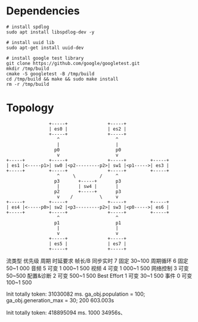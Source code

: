# Dependencies
```shell
# install spdlog
sudo apt install libspdlog-dev -y

# install uuid lib
sudo apt-get install uuid-dev

# install google test library
git clone https://github.com/google/googletest.git
mkdir /tmp/build
cmake -S googletest -B /tmp/build
cd /tmp/build && make && sudo make install
rm -r /tmp/build
```

# Topology
```shell
                +-----+               +-----+                
                | es0 |               | es2 |                
                +-----+               +-----+                
                   ^                     ^
                   |                     |
                  p0                     p0
                   v                     v
+-----+         +-----+               +-----+         +-----+
| es1 |<-----p1>| sw0 |<p2---------p2>| sw1 |<p1----->| es3 |
+-----+         +-----+               +-----+         +-----+
                   ^     \         /     ^
                  p3       +-----+       p3
                   |       | sw4 |       |
                  p2       +-----+       p3
                   v    /          \     v
+-----+         +-----+               +-----+         +-----+
| es4 |<-----p0>| sw2 |<p3---------p2>| sw3 |<p0----->| es6 |
+-----+         +-----+               +-----+         +-----+
                   ^                     ^
                  p1                     p1
                   |                     |
                   v                     v
                +-----+               +-----+                
                | es5 |               | es7 |                
                +-----+               +-----+      
```

流类型	优先级	周期	时延要求	帧长/B
同步实时	7			固定 30~100
周期循环	6			固定 50~1 000
音频	5			可变 1 000~1 500
视频	4			可变 1 000~1 500
网络控制	3			可变 50~500
配置&诊断	2			可变 500~1 500
Best Effort	1			可变 30~1 500
事件	0			可变 100~1 500

Init totally token: 31030082 ms.
ga_obj.population = 100;
ga_obj.generation_max = 30;
200     603.003s


Init totally token: 418895094 ms.
1000    34956s、

